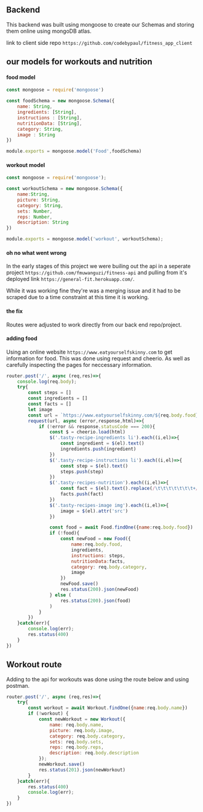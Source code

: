 ## Backend

This backend was built using mongoose to create our Schemas and storing them online using mongoDB atlas.

link to client side repo `https://github.com/codebypaul/fitness_app_client`

## our models for workouts and nutrition

#### food model

```js
const mongoose = require('mongoose')

const foodSchema = new mongoose.Schema({
    name: String,
    ingredients: [String],
    instructions : [String],
    nutritionData: [String],
    category: String,
    image : String
})

module.exports = mongoose.model('Food',foodSchema)
```

#### workout model

```js
const mongoose = require('mongoose');

const workoutSchema = new mongoose.Schema({
    name:String,
    picture: String,
    category: String,
    sets: Number,
    reps: Number,
    description: String
})

module.exports = mongoose.model('workout', workoutSchema);
```
#### oh no what went wrong

In the early stages of this project we were builing out the api in a seperate project `https://github.com/fmuwanguzi/fitness-api` and pulling from it's deployed link `https://general-fit.herokuapp.com/`.

While it was working fine they're was a merging issue and it had to be scraped due to a time constraint at this time it is working.

#### the fix

Routes were adjusted to work directly from our back end repo/project.

#### adding food 

Using an online website `https://www.eatyourselfskinny.com` to get information for food. This was done using request and cheerio. As well as carefully inspecting the pages for neccessary information. 

```js 
router.post('/', async (req,res)=>{
    console.log(req.body);
    try{
        const steps = []
        const ingredients = []
        const facts = []  
        let image  
        const url = `https://www.eatyourselfskinny.com/${req.body.food}`
        request(url, async (error,response,html)=>{
            if (!error && response.statusCode === 200){
                const $ = cheerio.load(html)
                $('.tasty-recipe-ingredients li').each((i,el)=>{
                    const ingredient = $(el).text()
                    ingredients.push(ingredient)
                })
                $('.tasty-recipe-instructions li').each((i,el)=>{
                    const step = $(el).text()
                    steps.push(step)
                })
                $('.tasty-recipes-nutrition').each((i,el)=>{
                    const fact = $(el).text().replace(/\t\t\t\t\t\t\t+/g,'')
                    facts.push(fact)
                })
                $('.tasty-recipes-image img').each((i,el)=>{
                    image = $(el).attr('src')
                })

                const food = await Food.findOne({name:req.body.food})
                if (!food){
                    const newFood = new Food({
                        name:req.body.food,
                        ingredients,
                        instructions: steps,
                        nutritionData:facts,
                        category: req.body.category,
                        image
                    })
                    newFood.save()
                    res.status(200).json(newFood)
                } else (
                    res.status(200).json(food)
                )
            }
        })
    }catch(err){
        console.log(err);
        res.status(400)
    }
})

```

## Workout route

Adding to the api for workouts was done using the route below and using postman.

```js
router.post('/', async (req,res)=>{
    try{
        const workout = await Workout.findOne({name:req.body.name})
        if (!workout) {
            const newWorkout = new Workout({
                name: req.body.name,
                picture: req.body.image,
                category: req.body.category,
                sets: req.body.sets,
                reps: req.body.reps,
                description: req.body.description 
            });
            newWorkout.save()
            res.status(201).json(newWorkout)
        }
    }catch(err){
        res.status(400)
        console.log(err);
    }
})
```